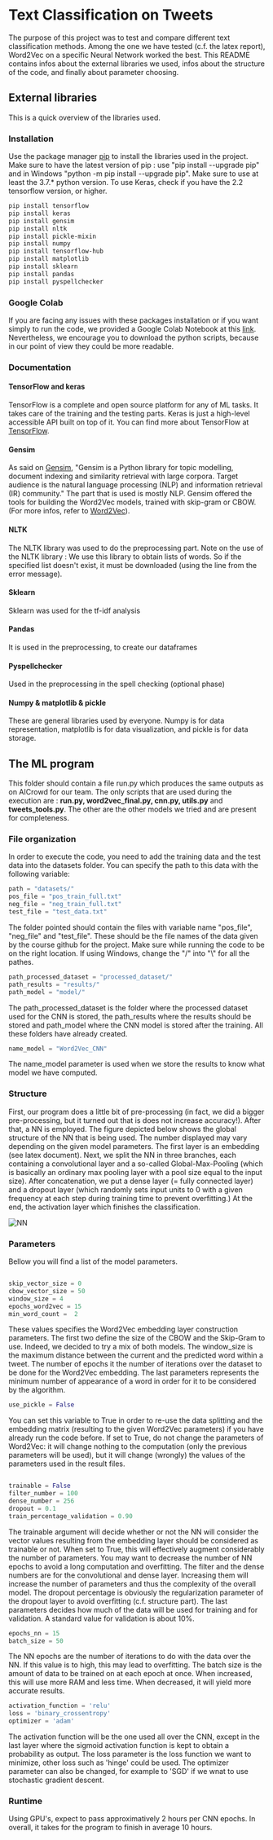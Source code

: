 # Text Classification on Tweets

The purpose of this project was to test and compare different text classification methods. Among the one we have tested (c.f. the latex report), Word2Vec on a specific Neural Network worked the best. This README contains infos about the external libraries we used, infos about the structure of the code, and finally about parameter choosing.

## External libraries
This is a quick overview of the libraries used.

### Installation

Use the package manager [pip](https://pip.pypa.io/en/stable/) to install the libraries used in the project. Make sure to have the latest version of pip : use "pip install --upgrade pip" and in Windows "python -m pip install --upgrade pip". Make sure to use at least the 3.7.* python version. To use Keras, check if you have the 2.2 tensorflow version, or higher. 


```bash
pip install tensorflow
pip install keras
pip install gensim
pip install nltk
pip install pickle-mixin
pip install numpy
pip install tensorflow-hub
pip install matplotlib
pip install sklearn
pip install pandas
pip install pyspellchecker
```
### Google Colab
If you are facing any issues with these packages installation or if you want simply to run the code, we provided a Google Colab Notebook at this [link](https://drive.google.com/drive/folders/1kuJXFgFZdqRpmy8_crkD2OBNvvo1FjoF?usp=sharing). Nevertheless, we encourage you to download the python scripts, because in our point of view they could be more readable.
### Documentation

#### TensorFlow and keras

TensorFlow is a complete and open source platform for any  of ML tasks. It takes care of the training and the testing parts. Keras is  just a high-level accessible API built on top of it. You can find more about TensorFlow at [TensorFlow](https://www.tensorflow.org).

#### Gensim

As said on [Gensim](https://pypi.org/project/gensim/), "Gensim is a Python library for topic modelling, document indexing and similarity retrieval with large corpora. Target audience is the natural language processing (NLP) and information retrieval (IR) community." The part that is used is mostly NLP. Gensim offered the tools for building the Word2Vec models, trained with skip-gram or CBOW. (For more infos, refer to [Word2Vec](https://radimrehurek.com/gensim/models/word2vec.html)).

#### NLTK

The NLTK library was used to do the preprocessing part.
Note on the use of the NLTK library : We use this library to obtain lists of words. So if the specified list doesn't exist, it must be downloaded (using the line from the error message).

#### Sklearn

Sklearn was used for the tf-idf analysis

#### Pandas 

It is used in the preprocessing, to create our dataframes

#### Pyspellchecker

Used in the preprocessing in the spell checking (optional phase)

#### Numpy & matplotlib & pickle

These are general libraries used by everyone. Numpy is for data representation, matplotlib is for data visualization, and pickle is for data storage.


## The ML program

This folder should contain a file run.py which produces the same outputs as on AICrowd for our team. The only scripts that are used during the execution are : **run.py, word2vec_final.py, cnn.py, utils.py** and **tweets_tools.py**. The other are the other models we tried and are present for completeness. 

### File organization

In order to execute the code, you need to add the training data and the test data into the datasets folder. You can specify the path to this data with the following variable: 

```python
path = "datasets/"
pos_file = "pos_train_full.txt"
neg_file = "neg_train_full.txt"
test_file = "test_data.txt"
```
The folder pointed should contain the files with variable name "pos_file", "neg_file" and "test_file". These should be the file names of the data given by the course github for the project. Make sure while running the code to be on the right location. If using Windows, change the "/" into "\\" for all the pathes.

```python
path_processed_dataset = "processed_dataset/" 
path_results = "results/"
path_model = "model/"
```
The path_processed_dataset is the folder where the processed dataset used for the CNN is stored, the path_results where the results should be stored and path_model where the CNN model is stored after the training. All these folders have already created.
```python
name_model = "Word2Vec_CNN"
```
The name_model parameter is used when we store the results to know what model we have computed.

### Structure

First, our program does a little bit of pre-processing (in fact, we did a bigger pre-processing, but it turned out that is does not increase accuracy!). After that, a NN is employed. The figure depicted below shows the global structure of the NN that is being used. The number displayed may vary depending on the given model parameters. The first layer is an embedding (see latex document). Next, we split the NN in three branches, each containing a convolutional layer and a so-called Global-Max-Pooling (which is basically an ordinary max pooling layer with a pool size equal to the input size). After concatenation, we put a dense layer (= fully connected layer) and a dropout layer (which randomly sets input units to 0 with a given frequency at each step during training time to prevent overfitting.) At the end, the activation layer which finishes the classification.

![NN](https://github.com/CS-433/cs-433-project-2-on_va_tout_casser/blob/main/NN_Model.png?raw=true)

### Parameters

Bellow you will find a list of the model parameters. 

```python

skip_vector_size = 0
cbow_vector_size = 50
window_size = 4
epochs_word2vec = 15
min_word_count =  2

```
These values specifies the Word2Vec embedding layer construction parameters. The first two define the size of the CBOW and the Skip-Gram to use. Indeed, we decided to try a mix of both models. The window_size is the maximum distance between the current and the predicted word within a tweet. The number of epochs it the number of iterations over the dataset to be done for the Word2Vec embedding. The last parameters represents the minimum number of appearance of a word in order for it to be considered by the algorithm.

```python
use_pickle = False
```

You can set this variable to True in order to re-use the data splitting and the embedding matrix (resulting to the given Word2Vec parameters) if you have already run the code before. If set to True, do not change the parameters of Word2Vec: it will change nothing to the computation (only the previous parameters will be used), but it will change (wrongly) the values of the parameters used in the result files.

```python

trainable = False
filter_number = 100
dense_number = 256
dropout = 0.1
train_percentage_validation = 0.90
```

The trainable argument will decide whether or not the NN will consider the vector values resulting from the embedding layer should be considered as trainable or not. When set to True, this will effectively augment considerably the number of parameters. You may want to decrease the number of NN epochs to avoid a long computation and overfitting. The filter and the dense numbers are for the convolutional and dense layer. Increasing them will increase the number of parameters and thus the complexity of the overall model. The dropout percentage is obviously the regularization parameter of the dropout layer to avoid overfitting (c.f. structure part). The last parameters decides how much of the data will be used for training and for validation. A standard value for validation is about 10%. 


```python
epochs_nn = 15
batch_size = 50
```

The NN epochs are the number of iterations to do with the data over the NN. If this value is to high, this may lead to overfitting. The batch size is the amount of data to be trained on at each epoch at once. When increased, this will use more RAM and less time. When decreased, it will yield more accurate results. 

```python
activation_function = 'relu'
loss = 'binary_crossentropy'
optimizer = 'adam'
```
The activation function will be the one used all over the CNN, except in the last layer where the sigmoid activation function is kept to obtain a probability as output. The loss parameter is the loss function we want to minimize, other loss such as 'hinge' could be used. The optimizer parameter can also be changed, for example to 'SGD' if we wnat to use stochastic gradient descent.

### Runtime
Using GPU's, expect to pass approximatively 2 hours per CNN epochs. In overall, it takes for the program to finish in average 10 hours.
